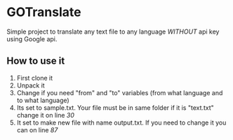 # GOTranslate

Simple project to translate any text file to any language *WITHOUT* api key using Google api.

## How to use it
1. First clone it 
2. Unpack it
3. Change if you need "from" and "to" variables (from what language and to what language)
4. Its set to sample.txt. Your file must be in same folder if it is "text.txt" change it on line *30*
5. It set to make new file with name output.txt. If you need to change it you can on line *87*
